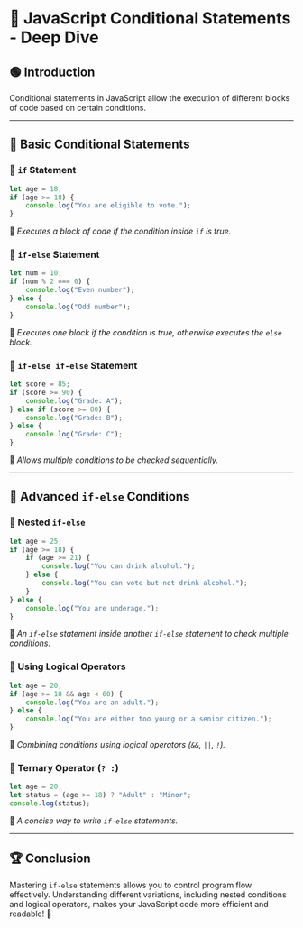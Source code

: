 # 📌 JavaScript Conditional Statements - Deep Dive

## 🟢 Introduction
Conditional statements in JavaScript allow the execution of different blocks of code based on certain conditions.

---

## 🏁 Basic Conditional Statements

### 🔹 `if` Statement
```js
let age = 18;
if (age >= 18) {
    console.log("You are eligible to vote.");
}
```
📖 *Executes a block of code if the condition inside `if` is true.*

### 🔹 `if-else` Statement
```js
let num = 10;
if (num % 2 === 0) {
    console.log("Even number");
} else {
    console.log("Odd number");
}
```
📖 *Executes one block if the condition is true, otherwise executes the `else` block.*

### 🔹 `if-else if-else` Statement
```js
let score = 85;
if (score >= 90) {
    console.log("Grade: A");
} else if (score >= 80) {
    console.log("Grade: B");
} else {
    console.log("Grade: C");
}
```
📖 *Allows multiple conditions to be checked sequentially.*

---

## 🚀 Advanced `if-else` Conditions

### 🔸 Nested `if-else`
```js
let age = 25;
if (age >= 18) {
    if (age >= 21) {
        console.log("You can drink alcohol.");
    } else {
        console.log("You can vote but not drink alcohol.");
    }
} else {
    console.log("You are underage.");
}
```
📖 *An `if-else` statement inside another `if-else` statement to check multiple conditions.*

### 🔸 Using Logical Operators
```js
let age = 20;
if (age >= 18 && age < 60) {
    console.log("You are an adult.");
} else {
    console.log("You are either too young or a senior citizen.");
}
```
📖 *Combining conditions using logical operators (`&&`, `||`, `!`).*

### 🔸 Ternary Operator (`? :`)
```js
let age = 20;
let status = (age >= 18) ? "Adult" : "Minor";
console.log(status);
```
📖 *A concise way to write `if-else` statements.*

---

## 🏆 Conclusion
Mastering `if-else` statements allows you to control program flow effectively. Understanding different variations, including nested conditions and logical operators, makes your JavaScript code more efficient and readable! 🚀
